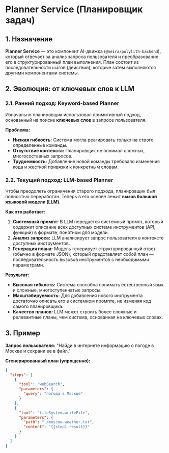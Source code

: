 # Planner Service (Планировщик задач)

## 1. Назначение

**Planner Service** — это компонент AI-движка (`@neira/polylith-backend`), который отвечает за анализ запроса пользователя и преобразование его в структурированный план выполнения. План состоит из последовательности шагов (действий), которые затем выполняются другими компонентами системы.

## 2. Эволюция: от ключевых слов к LLM

### 2.1. Ранний подход: Keyword-based Planner

Изначально планировщик использовал примитивный подход, основанный на поиске **ключевых слов** в запросе пользователя.

**Проблема:**

- **Низкая гибкость:** Система могла реагировать только на строго определенные команды.
- **Отсутствие контекста:** Планировщик не понимал сложных, многосоставных запросов.
- **Трудоемкость:** Добавление новой команды требовало изменения кода и жесткой привязки к конкретным словам.

### 2.2. Текущий подход: LLM-based Planner

Чтобы преодолеть ограничения старого подхода, планировщик был полностью переработан. Теперь в его основе лежит **вызов большой языковой модели (LLM)**.

**Как это работает:**

1. **Системный промпт:** В LLM передается системный промпт, который содержит описание всех доступных системе инструментов (API, функций) в формате, понятном для модели.
2. **Анализ запроса:** LLM анализирует запрос пользователя в контексте доступных инструментов.
3. **Генерация плана:** Модель генерирует структурированный ответ (обычно в формате JSON), который представляет собой план — последовательность вызовов инструментов с необходимыми параметрами.

**Результат:**

- **Высокая гибкость:** Система способна понимать естественный язык и сложные, многоступенчатые запросы.
- **Масштабируемость:** Для добавления нового инструмента достаточно описать его в системном промпте, не изменяя код самого планировщика.
- **Качество планов:** LLM может строить более сложные и релевантные планы, чем система, основанная на ключевых словах.

## 3. Пример

**Запрос пользователя:** "Найди в интернете информацию о погоде в Москве и сохрани ее в файл."

**Сгенерированный план (упрощенно):**

```json
{
  "steps": [
    {
      "tool": "webSearch",
      "parameters": {
        "query": "погода в Москве"
      }
    },
    {
      "tool": "fileSystem.writeFile",
      "parameters": {
        "path": "./moscow-weather.txt",
        "content": "{{step1.result}}"
      }
    }
  ]
}
```
